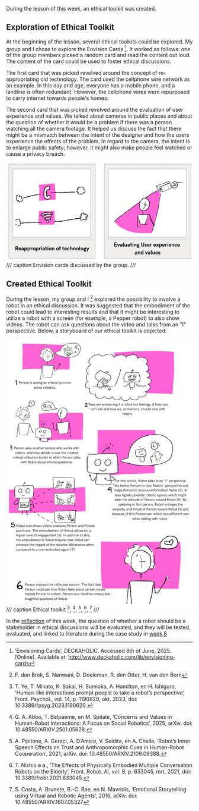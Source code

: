 During the lesson of this week, an ethical toolkit was created.

## Exploration of Ethical Toolkit
At the beginning of the lesson, several ethical toolkits could be explored. My group and I chose to explore the Envision Cards [^2]. It worked as follows: one of the group members picked a random card and read the content out loud. The content of the card could be used to foster ethical discussions. 

The first card that was picked revolved around the concept of re-appropriating old technology. The card used the cellphone wire network as an example. In this day and age, everyone has a mobile phone, and a landline is often redundant. However, the cellphone wires were repurposed to carry internet towards people's homes. 

The second card that was picked revolved around the evaluation of user experience and values. We talked about cameras in public places and about the question of whether it would be a problem if there was a person watching all the camera footage. It helped us discuss the fact that there might be a mismatch between the intent of the designer and how the users experience the effects of the problem. In regard to the camera, the intent is to enlarge public safety; however, it might also make people feel watched or cause a privacy breach.

![Envision cards](images/cards.png)
/// caption
Envision cards discussed by the group.
/// 

[^2]: ‘Envisioning Cards’, DECKAHOLIC. Accessed 8th of June, 2025. [Online]. Available at: http://www.deckaholic.com/lib/envisioning-cards

## Created Ethical Toolkit
During the lesson, my group and I [^1] explored the possibility to involve a robot in an ethical discussion. It was suggested that the embodiment of the robot could lead to interesting results and that it might be interesting to utilize a robot with a screen (for example, a Pepper robot) to also show videos. The robot can ask questions about the video and talks from an "I" perspective. Below, a storyboard of our ethical toolkit is depicted:

![ethical toolkit](images/storyboard.png)
/// caption
Ethical toolkit [^3], [^4], [^5], [^6], [^7]
/// 

In the [reflection](reflection7.md) of this week, the question of whether a robot should be a stakeholder in ethical discussions will be evaluated, and they will be tested, evaluated, and linked to literature during the case study in [week 8](project8.md)

[^1]: F. den Brok, S. Nanwani, D. Doeleman, R. den Otter, H. van den Born
[^3]: T. Ye, T. Minato, K. Sakai, H. Sumioka, A. Hamilton, en H. Ishiguro, ‘Human-like interactions prompt people to take a robot’s perspective’, Front. Psychol., vol. 14, p. 1190620, okt. 2023, doi: 10.3389/fpsyg.2023.1190620.
[^4]:G. A. Abbo, T. Belpaeme, en M. Spitale, ‘Concerns and Values in Human-Robot Interactions: A Focus on Social Robotics’, 2025, arXiv. doi: 10.48550/ARXIV.2501.05628.
[^5]:A. Pipitone, A. Geraci, A. D’Amico, V. Seidita, en A. Chella, ‘Robot’s Inner Speech Effects on Trust and Anthropomorphic Cues in Human-Robot Cooperation’, 2021, arXiv. doi: 10.48550/ARXIV.2109.09388.
[^6]: T. Nishio e.a., ‘The Effects of Physically Embodied Multiple Conversation Robots on the Elderly’, Front. Robot. AI, vol. 8, p. 633045, mrt. 2021, doi: 10.3389/frobt.2021.633045.
[^7]:S. Costa, A. Brunete, B.-C. Bae, en N. Mavridis, ‘Emotional Storytelling using Virtual and Robotic Agents’, 2016, arXiv. doi: 10.48550/ARXIV.1607.05327